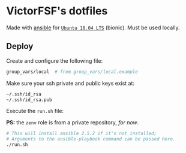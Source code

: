 # VictorFSF's dotfiles

Made with [ansible](https://www.ansible.com/) for [`Ubuntu 18.04 LTS`](http://releases.ubuntu.com/18.04/) (bionic).
Must be used locally.

## Deploy

Create and configure the following file:

```bash
group_vars/local  # from group_vars/local.example
```

Make sure your ssh private and public keys exist at:

```bash
~/.ssh/id_rsa
~/.ssh/id_rsa.pub
```

Execute the `run.sh` file:

**PS:** the `zenv` role is from a private repository, *for now*.

```bash
# This will install ansible 2.5.2 if it's not installed;
# Arguments to the ansible-playbook command can be passed here.
./run.sh
```
